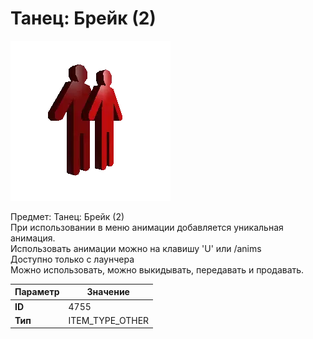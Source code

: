 # Танец: Брейк (2)

![Item Image](../img/4755.webp?raw=true)

Предмет: Танец: Брейк (2)<br>При использовании в меню анимации добавляется уникальная анимация.<br>Использовать анимации можно на клавишу 'U' или /anims<br>Доступно только с лаунчера<br>Можно использовать, можно выкидывать, передавать и продавать.


| Параметр | Значение |
|----------|----------|
| **ID** | 4755 |
| **Тип** | ITEM_TYPE_OTHER |

